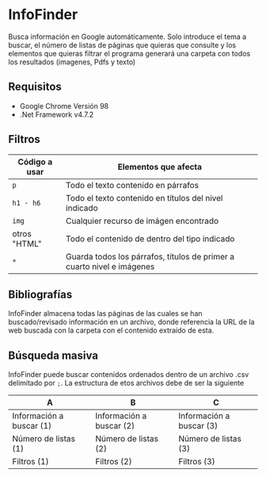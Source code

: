 # InfoFinder
Busca información en Google automáticamente. Solo introduce el tema a buscar, el número de listas de páginas que quieras que consulte y los elementos que quieras filtrar el programa generará una carpeta con todos los resultados (imagenes, Pdfs y texto)

## Requisitos

* Google Chrome Versión 98
* .Net Framework v4.7.2

## Filtros

| Código a usar | Elementos que afecta |
| ------------- | ------------- |
| `p`  | Todo el texto contenido en párrafos  |
| `h1 - h6`  | Todo el texto contenido en títulos del nivel indicado |
| `img` | Cualquier recurso de imágen encontrado |
| otros "HTML" | Todo el contenido de dentro del tipo indicado |
| `*` | Guarda todos los párrafos, títulos de primer a cuarto nivel e imágenes |

## Bibliografías

InfoFinder almacena todas las páginas de las cuales se han buscado/revisado información en un archivo, donde referencia la URL de la web buscada con la carpeta con el contenido extraído de esta.

## Búsqueda masiva

InfoFinder puede buscar contenidos ordenados dentro de un archivo .csv delimitado por `;`. La estructura de etos archivos debe de ser la siguiente

| A | B | C |
| ------------- | ------------- | ------------- | 
| Información a buscar (1)  | Información a buscar (2)  | Información a buscar (3) | ... |
| Número de listas (1) | Número de listas (2) | Número de listas (3) | ... |
| Filtros (1) | Filtros (2) | Filtros (3) | ... |
